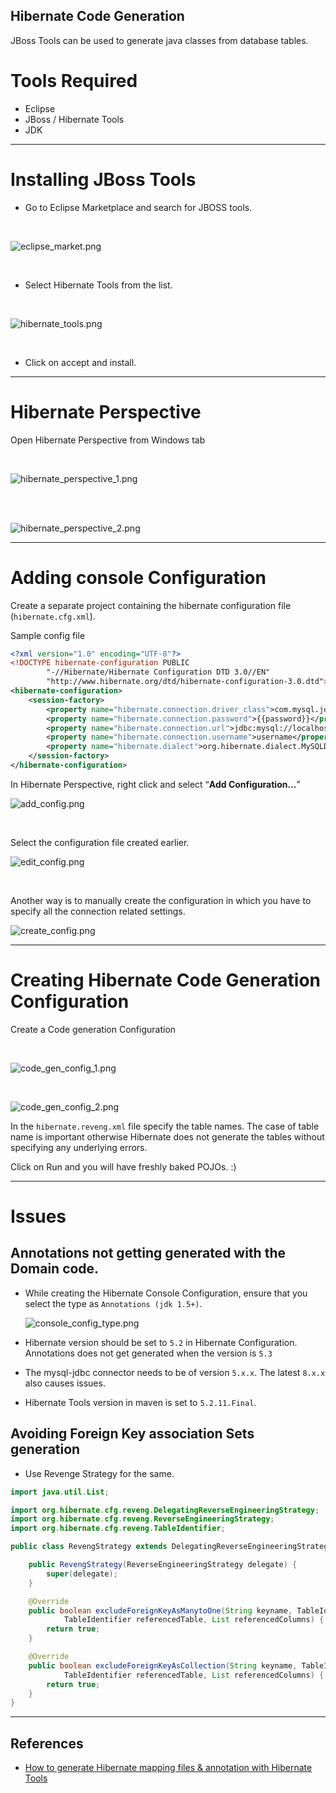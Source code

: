 Hibernate Code Generation
---

JBoss Tools can be used to generate java classes from database tables.

# Tools Required

- Eclipse  
- JBoss / Hibernate Tools  
- JDK  


---

# Installing JBoss Tools

- Go to Eclipse Marketplace and search for JBOSS tools.

<br>

![eclipse_market.png](./images/eclipse_market.png)

<br>

- Select Hibernate Tools from the list.

<br>

![hibernate_tools.png](./images/hibernate_tools.png)

<br>

- Click on accept and install.

---

# Hibernate Perspective

Open Hibernate Perspective from Windows tab

<br>

![hibernate_perspective_1.png](./images/hibernate_perspective_1.png)

<br><br>

![hibernate_perspective_2.png](./images/hibernate_perspective_2.png)

---

# Adding console Configuration

Create a separate project containing the hibernate configuration file (`hibernate.cfg.xml`).

Sample config file

```xml
<?xml version="1.0" encoding="UTF-8"?>
<!DOCTYPE hibernate-configuration PUBLIC
		"-//Hibernate/Hibernate Configuration DTD 3.0//EN"
		"http://www.hibernate.org/dtd/hibernate-configuration-3.0.dtd">
<hibernate-configuration>
    <session-factory>
        <property name="hibernate.connection.driver_class">com.mysql.jdbc.Driver</property>
        <property name="hibernate.connection.password">{{password}}</property>
        <property name="hibernate.connection.url">jdbc:mysql://localhost:3306/DB_NAME</property>
        <property name="hibernate.connection.username">username</property>
        <property name="hibernate.dialect">org.hibernate.dialect.MySQLDialect</property>
    </session-factory>
</hibernate-configuration>

```



In Hibernate Perspective, right click and select “**Add Configuration…**”
<br>

![add_config.png](./images/add_config.png)

<br>

Select the configuration file created earlier.
<br>

![edit_config.png](./images/edit_config.png)

<br>

Another way is to manually create the configuration in which you have to specify all the connection related settings.

![create_config.png](./images/create_config.png)

---

# Creating Hibernate Code Generation Configuration

Create a Code generation Configuration

<br>

![code_gen_config_1.png](./images/code_gen_config_1.png)

<br>

![code_gen_config_2.png](./images/code_gen_config_2.png)

In the `hibernate.reveng.xml` file specify the table names. The case of table name is important otherwise Hibernate does not generate the tables without specifying any underlying errors.

Click on Run and you will have freshly baked POJOs. :)

---


# Issues

## **Annotations not getting generated with the Domain code.**

-	While creating the Hibernate Console Configuration, ensure that you select the type as `Annotations (jdk 1.5+)`.

 	![console_config_type.png](./images/console_config_type.jpg)

- Hibernate version should be set to `5.2` in Hibernate Configuration. Annotations does not get generated when the version is `5.3`

- The mysql-jdbc connector needs to be of version `5.x.x`. The latest `8.x.x` also causes issues.

- Hibernate Tools version in maven is set to `5.2.11.Final`.

## **Avoiding Foreign Key association Sets generation**

- Use Revenge Strategy for the same.

```java
import java.util.List;

import org.hibernate.cfg.reveng.DelegatingReverseEngineeringStrategy;
import org.hibernate.cfg.reveng.ReverseEngineeringStrategy;
import org.hibernate.cfg.reveng.TableIdentifier;

public class RevengStrategy extends DelegatingReverseEngineeringStrategy {

	public RevengStrategy(ReverseEngineeringStrategy delegate) {
		super(delegate);
	}

	@Override
	public boolean excludeForeignKeyAsManytoOne(String keyname, TableIdentifier fromTable, List fromColumns,
			TableIdentifier referencedTable, List referencedColumns) {
		return true;
	}

	@Override
	public boolean excludeForeignKeyAsCollection(String keyname, TableIdentifier fromTable, List fromColumns,
			TableIdentifier referencedTable, List referencedColumns) {
		return true;
	}
}
```

---

## References

- [How to generate Hibernate mapping files & annotation with Hibernate Tools](https://www.mkyong.com/hibernate/how-to-generate-code-with-hibernate-tools/)

